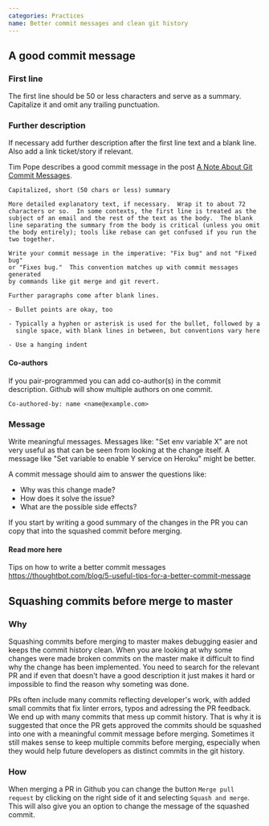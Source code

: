 ```yaml
---
categories: Practices
name: Better commit messages and clean git history
---
```


## A good commit message

### First line
The first line should be 50 or less characters and serve as a summary. Capitalize it and omit any trailing punctuation.

### Further description
If necessary add further description after the first line text and a blank line. Also add a link ticket/story if relevant.

Tim Pope describes a good commit message in the post [A Note About Git Commit Messages](https://tbaggery.com/2008/04/19/a-note-about-git-commit-messages.html).

```
Capitalized, short (50 chars or less) summary

More detailed explanatory text, if necessary.  Wrap it to about 72
characters or so.  In some contexts, the first line is treated as the
subject of an email and the rest of the text as the body.  The blank
line separating the summary from the body is critical (unless you omit
the body entirely); tools like rebase can get confused if you run the
two together.

Write your commit message in the imperative: "Fix bug" and not "Fixed bug"
or "Fixes bug."  This convention matches up with commit messages generated
by commands like git merge and git revert.

Further paragraphs come after blank lines.

- Bullet points are okay, too

- Typically a hyphen or asterisk is used for the bullet, followed by a
  single space, with blank lines in between, but conventions vary here

- Use a hanging indent
```

#### Co-authors

If you pair-programmed you can add co-author(s) in the commit description. Github will show multiple authors on one commit.
```
Co-authored-by: name <name@example.com>
```

### Message

Write meaningful messages. Messages like: "Set env variable X" are not very useful as that can be seen from looking at the change itself.
A message like "Set variable to enable Y service on Heroku" might be better.

A commit message should aim to answer the questions like:
- Why was this change made?
- How does it solve the issue?
- What are the possible side effects?

If you start by writing a good summary of the changes in the PR you can copy that into the squashed commit before merging.

#### Read more here
Tips on how to write a better commit messages
https://thoughtbot.com/blog/5-useful-tips-for-a-better-commit-message


## Squashing commits before merge to master

### Why
Squashing commits before merging to master makes debugging easier and keeps the commit history clean.
When you are looking at why some changes were made broken commits on the master make it difficult to find why the change has been implemented. You need to search for the relevant PR and if even that doesn't have a good description it just makes it hard or impossible to find the reason why someting was done.

PRs often include many commits reflecting developer's work, with added small commits that fix linter errors, typos and adressing the PR feedback. We end up with many commits that mess up commit history.
That is why it is suggested that once the PR gets approved the commits should be squashed into one with a meaningful commit message before merging.
Sometimes it still makes sense to keep multiple commits before merging, especially when they would help future developers as distinct commits in the git history.

### How

When merging a PR in Github you can change the button `Merge pull request` by clicking on the right side of it and selecting `Squash and merge`. This will also give you an option to change the message of the squashed commit.
